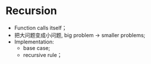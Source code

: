 # Recursion 

* Function calls itself；    
* 把大问题变成小问题, big problem -> smaller problems;    
* Implementation:    
  * base case;   
  * recursive rule；  






